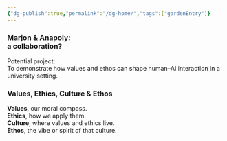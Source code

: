 ```yaml
---
{"dg-publish":true,"permalink":"/dg-home/","tags":["gardenEntry"]}
---
```


<div class="card-grid">
  <div class="card">
	 <h3>Marjon & Anapoly:<br>a collaboration?</h3>
    <p>Potential project:<br>
    To demonstrate how values and ethos can shape human–AI interaction in a university setting.</p>
  </div>
  <div class="card">	
	  <a class="internal-link" href="/values-ethos" aria-label="Open: values-ethos"></a> 
	  <h3>Values, Ethics, Culture & Ethos</h3> 
     <p><b>Values</b>, our moral compass.<br>
	 <b>Ethics</b>, how we apply them.<br>
	 <b>Culture</b>, where values and ethics live.<br>
	 <b>Ethos</b>, the vibe or spirit of that culture.</p>
  </div>
  <div class="card">
  </div>
 <div class="card">
 </div>
  <div class="card">
  </div>
</div>
